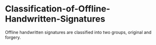 # Classification-of-Offline-Handwritten-Signatures
Offline handwritten signatures are classified into two groups, original and forgery.  
